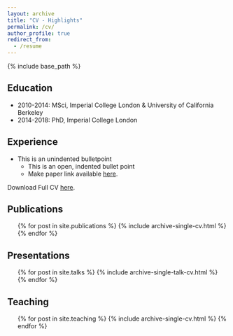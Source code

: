 ```yaml
---
layout: archive
title: "CV - Highlights"
permalink: /cv/
author_profile: true
redirect_from:
  - /resume
---
```


{% include base_path %}

## Education

* 2010-2014: MSci, Imperial College London & University of California Berkeley
* 2014-2018: PhD, Imperial College London

## Experience

* This is an unindented bulletpoint
  * This is an open, indented bullet point
  * Make paper link available [here](https://doi.org/10.5281/zenodo.4337258).
  
Download Full CV [here](/files/VMF_academic_cv.pdf).

## Publications

  <ul>{% for post in site.publications %}
    {% include archive-single-cv.html %}
  {% endfor %}</ul>
  
## Presentations

  <ul>{% for post in site.talks %}
    {% include archive-single-talk-cv.html %}
  {% endfor %}</ul>
  
## Teaching

  <ul>{% for post in site.teaching %}
    {% include archive-single-cv.html %}
  {% endfor %}</ul>
